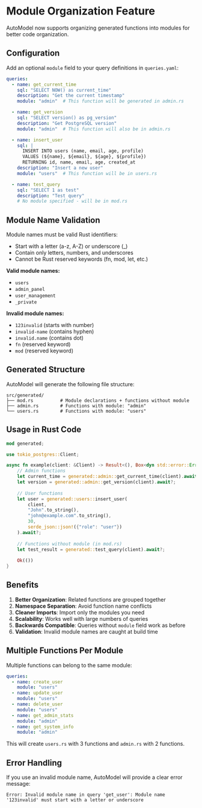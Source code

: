 # Module Organization Feature

AutoModel now supports organizing generated functions into modules for better code organization.

## Configuration

Add an optional `module` field to your query definitions in `queries.yaml`:

```yaml
queries:
  - name: get_current_time
    sql: "SELECT NOW() as current_time"
    description: "Get the current timestamp"
    module: "admin"  # This function will be generated in admin.rs

  - name: get_version
    sql: "SELECT version() as pg_version"
    description: "Get PostgreSQL version"
    module: "admin"  # This function will also be in admin.rs

  - name: insert_user
    sql: |
      INSERT INTO users (name, email, age, profile)
      VALUES (${name}, ${email}, ${age}, ${profile})
      RETURNING id, name, email, age, created_at
    description: "Insert a new user"
    module: "users"  # This function will be in users.rs

  - name: test_query
    sql: "SELECT 1 as test"
    description: "Test query"
    # No module specified - will be in mod.rs
```

## Module Name Validation

Module names must be valid Rust identifiers:
- Start with a letter (a-z, A-Z) or underscore (_)
- Contain only letters, numbers, and underscores
- Cannot be Rust reserved keywords (fn, mod, let, etc.)

**Valid module names:**
- `users`
- `admin_panel`
- `user_management`
- `_private`

**Invalid module names:**
- `123invalid` (starts with number)
- `invalid-name` (contains hyphen)
- `invalid.name` (contains dot)
- `fn` (reserved keyword)
- `mod` (reserved keyword)

## Generated Structure

AutoModel will generate the following file structure:

```
src/generated/
├── mod.rs          # Module declarations + functions without module
├── admin.rs        # Functions with module: "admin"
└── users.rs        # Functions with module: "users"
```

## Usage in Rust Code

```rust
mod generated;

use tokio_postgres::Client;

async fn example(client: &Client) -> Result<(), Box<dyn std::error::Error>> {
    // Admin functions
    let current_time = generated::admin::get_current_time(client).await?;
    let version = generated::admin::get_version(client).await?;
    
    // User functions
    let user = generated::users::insert_user(
        client, 
        "John".to_string(), 
        "john@example.com".to_string(), 
        30, 
        serde_json::json!({"role": "user"})
    ).await?;
    
    // Functions without module (in mod.rs)
    let test_result = generated::test_query(client).await?;
    
    Ok(())
}
```

## Benefits

1. **Better Organization**: Related functions are grouped together
2. **Namespace Separation**: Avoid function name conflicts
3. **Cleaner Imports**: Import only the modules you need
4. **Scalability**: Works well with large numbers of queries
5. **Backwards Compatible**: Queries without `module` field work as before
6. **Validation**: Invalid module names are caught at build time

## Multiple Functions Per Module

Multiple functions can belong to the same module:

```yaml
queries:
  - name: create_user
    module: "users"
  - name: update_user  
    module: "users"
  - name: delete_user
    module: "users"
  - name: get_admin_stats
    module: "admin"
  - name: get_system_info
    module: "admin"
```

This will create `users.rs` with 3 functions and `admin.rs` with 2 functions.

## Error Handling

If you use an invalid module name, AutoModel will provide a clear error message:

```
Error: Invalid module name in query 'get_user': Module name '123invalid' must start with a letter or underscore
```
